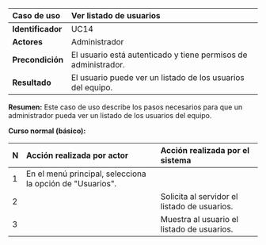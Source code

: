 | **Caso de uso**      | **Ver listado de usuarios** |
| :---        | :---        |
| **Identificador**      | UC14 |
| **Actores**      | Administrador |
| **Precondición**   | El usuario está autenticado y tiene permisos de administrador. |
| **Resultado**   | El usuario puede ver un listado de los usuarios del equipo. |

**Resumen:**
Este caso de uso describe los pasos necesarios para que un administrador pueda ver un listado de los usuarios del equipo.

**Curso normal (básico):**

| **N**      | **Acción realizada por actor** | **Acción realizada por el sistema** |
| :---        | :---        | :---        |
| 1      | En el menú principal, selecciona la opción de "Usuarios". |  |
| 2      |  | Solicita al servidor el listado de usuarios. |
| 3      |  | Muestra al usuario el listado de usuarios. |
